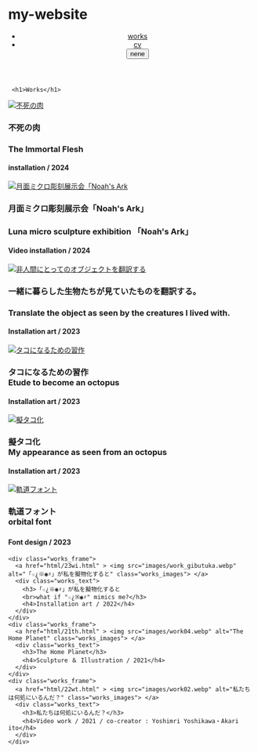# my-website

<!DOCTYPE html>
<html lang="ja">
  <head>
    <meta charset="UTF-8">
    <title>Works</title>
	  <link rel="stylesheet" href="css/koyama.css">
	  <meta name="viewport" content="width=device-width,initial-scale=1">
	  <script>
  (function(d) {
    var config = {
      kitId: 'ttn3usg',
      scriptTimeout: 3000,
      async: true
    },
    h=d.documentElement,t=setTimeout(function(){h.className=h.className.replace(/\bwf-loading\b/g,"")+" wf-inactive";},config.scriptTimeout),tk=d.createElement("script"),f=false,s=d.getElementsByTagName("script")[0],a;h.className+=" wf-loading";tk.src='https://use.typekit.net/'+config.kitId+'.js';tk.async=true;tk.onload=tk.onreadystatechange=function(){a=this.readyState;if(f||a&&a!="complete"&&a!="loaded")return;f=true;clearTimeout(t);try{Typekit.load(config)}catch(e){}};s.parentNode.insertBefore(tk,s)
  })(document);
</script>
  </head>
<body>
    <header>
      <ul>
        <a href="index.html"><li>works</li></a>
        <a href="cv_japan.html"><li>cv</li></a>
        <button id="image-button">nene</button>
      </ul>
    </header>
      <div id="image-container">
      <script defer src="./JavaScript/nene.js"></script>

	 <h1>Works</h1>
   <div class="worksA">
     <div class="works_frame">
       <a href="html/24if.html" > <img src="images/work_flesh.webp" alt="不死の肉" class="works_images"> </a>
       <div class="works_text">
         <h3>不死の肉</h3>
       <h3>The Immortal Flesh</h3>
         <h4>installation / 2024</h4>
       </div>
     </div>
     <div class="works_frame">
       <a href="html/24na.html" > <img src="images/24na_e8.webp" alt="月面ミクロ彫刻展示会「Noah's Ark" class="works_images"> </a>
       <div class="works_text">
         <h3>月面ミクロ彫刻展示会「Noah's Ark」</h3>
       <h3>Luna micro sculpture exhibition 「Noah's Ark」</h3>
         <h4>Video installation / 2024</h4>
       </div>
     </div>
     <div class="works_frame">
       <a href="html/23hn.html" > <img src="images/work_hininngenn.webp" alt="非人間にとってのオブジェクトを翻訳する" class="works_images"> </a>
       <div class="works_text">
         <h3>一緒に暮らした生物たちが見ていたものを翻訳する。</h3>
       <h3>Translate the object as seen by the creatures I lived with.</h3>
         <h4>Installation art / 2023</h4>
       </div>
     </div>
   </div>


  <div class="worksA">
    <div class="works_frame">
      <a href="html/23et.html" > <img src="images/work_takosyuusaku.webp" alt="タコになるための習作" class="works_images"> </a>
      <div class="works_text">
        <h3>タコになるための習作
          <br>Etude to become an octopus</h3>
        <h4>Installation art / 2023</h4>
      </div>
    </div>
    <div class="works_frame">
      <a href="html/23ma.html" > <img src="images/work_gitako.webp" alt="擬タコ化" class="works_images"> </a>
      <div class="works_text">
        <h3>擬タコ化
        <br>My appearance as seen from an octopus</h3>
        <h4>Installation art / 2023</h4>
      </div>
    </div>
    <div class="works_frame">
      <a href="html/23of.html" > <img src="images/work_kidou.webp" alt="軌道フォント" class="works_images"> </a>
      <div class="works_text">
        <h3>軌道フォント
        <br>orbital font<h3>
        <h4>Font design / 2023</h4>
      </div>
    </div>
  </div>

  <div class="worksA">

    <div class="works_frame">
      <a href="html/23wi.html" > <img src="images/work_gibutuka.webp" alt="「☆¿※◉♯」が私を擬物化すると" class="works_images"> </a>
      <div class="works_text">
        <h3>「☆¿※◉♯」が私を擬物化すると
        <br>what if "☆¿※◉♯" mimics me?</h3>
        <h4>Installation art / 2022</h4>
      </div>
    </div>
    <div class="works_frame">
      <a href="html/21th.html" > <img src="images/work04.webp" alt="The Home Planet" class="works_images"> </a>
      <div class="works_text">
        <h3>The Home Planet</h3>
        <h4>Sculpture ＆ Illustration / 2021</h4>
      </div>
    </div>
    <div class="works_frame">
      <a href="html/22wt.html" > <img src="images/work02.webp" alt="私たちは何処にいるんだ？" class="works_images"> </a>
      <div class="works_text">
        <h3>私たちは何処にいるんだ？</h3>
        <h4>Video work / 2021 / co-creator : Yoshimri Yoshikawa・Akari ito</h4>
      </div>
    </div>
  </div>
</div>
</html>
